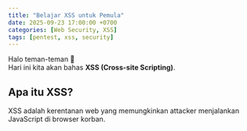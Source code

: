```yaml
---
title: "Belajar XSS untuk Pemula"
date: 2025-09-23 17:00:00 +0700
categories: [Web Security, XSS]
tags: [pentest, xss, security]
---
```


Halo teman-teman 👋  
Hari ini kita akan bahas **XSS (Cross-site Scripting)**.  

## Apa itu XSS?
XSS adalah kerentanan web yang memungkinkan attacker menjalankan JavaScript di browser korban.
